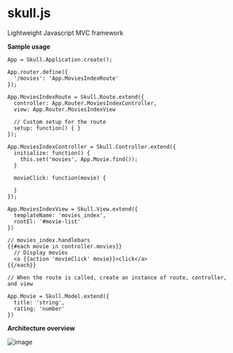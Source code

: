 skull.js
========

Lightweight Javascript MVC framework

**Sample usage**

    App = Skull.Application.create();

    App.router.define({
      '/movies': 'App.MoviesIndexRoute'
    });

    App.MoviesIndexRoute = Skull.Route.extend({
      controller: App.Router.MoviesIndexController,
      view: App.Router.MoviesIndexView
      
      // Custom setup for the route
      setup: function() { }
    });

    App.MoviesIndexController = Skull.Controller.extend({
      initialize: function() {
        this.set('movies', App.Movie.find());
      }
      
      movieClick: function(movie) {

      }
    });

    App.MoviesIndexView = Skull.View.extend({
      templateName: 'movies_index',
      rootEl: '#movie-list'
    })

    // movies_index.handlebars
    {{#each movie in controller.movies}}
      // Display movies
      <a {{action 'movieClick' movie}}>click</a>
    {{/each}}

    // When the route is called, create an instance of route, controller, and view

    App.Movie = Skull.Model.extend({
      title: 'string',
      rating: 'number'
    })
    
**Architecture overview**

![image](https://drive.google.com/uc?export=download&id=0B0JvQixJ3vfKX0lESjExNWNaYmc)

